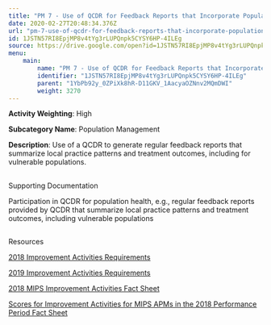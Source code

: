 ```yaml
---
title: "PM 7 - Use of QCDR for Feedback Reports that Incorporate Population Health"
date: 2020-02-27T20:48:34.376Z
url: "pm-7-use-of-qcdr-for-feedback-reports-that-incorporate-population-health.md"
id: 1JSTN57RI8EpjMP8v4tYg3rLUPQnpk5CYSY6HP-4ILEg
source: https://drive.google.com/open?id=1JSTN57RI8EpjMP8v4tYg3rLUPQnpk5CYSY6HP-4ILEg
menu:
    main:
        name: "PM 7 - Use of QCDR for Feedback Reports that Incorporate Population Health"
        identifier: "1JSTN57RI8EpjMP8v4tYg3rLUPQnpk5CYSY6HP-4ILEg"
        parent: "1YbPb92y_0ZPiXk8hR-D11GKV_1AacyaOZNnv2MQmDWI"
        weight: 3270
---
```









**Activity Weighting**: High

**Subcategory Name**: Population Management

**Description**: Use of a QCDR to generate regular feedback reports that summarize local practice patterns and treatment outcomes, including for vulnerable populations.







## 

Supporting Documentation

Participation in QCDR for population health, e.g., regular feedback reports provided by QCDR that summarize local practice patterns and treatment outcomes, including vulnerable populations







## 

Resources

[2018 Improvement Activities Requirements](https://qpp.cms.gov/mips/improvement-activities?py=2018)

[2019 Improvement Activities Requirements](https://qpp.cms.gov/mips/improvement-activities?py=2019)

[2018 MIPS Improvement Activities Fact Sheet](https://qpp.cms.gov/resource/2018%20MIPS%20Improvement%20Activities%20Fact%20Sheet)

[Scores for Improvement Activities for MIPS APMs in the 2018 Performance Period Fact Sheet](https://qpp.cms.gov/resource/2018%20MIPS%20APMs%20improvement%20Activities%20scores%20fact%20sheet)


